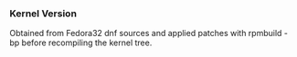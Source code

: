 ### Kernel Version

Obtained from Fedora32 dnf sources and applied patches with rpmbuild -bp before
recompiling the kernel tree.
